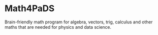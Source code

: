 # Math4PaDS
Brain-friendly math program for algebra, vectors, trig, calculus and other maths that are needed for physics and data science. 
